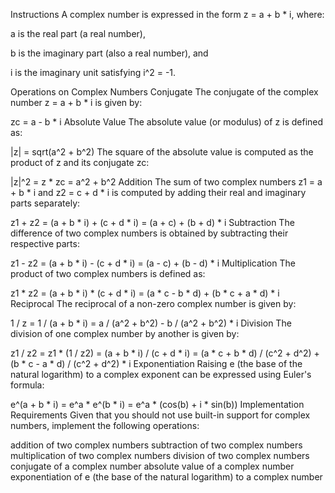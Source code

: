 Instructions
A complex number is expressed in the form z = a + b * i, where:

a is the real part (a real number),

b is the imaginary part (also a real number), and

i is the imaginary unit satisfying i^2 = -1.

Operations on Complex Numbers
Conjugate
The conjugate of the complex number z = a + b * i is given by:

zc = a - b * i
Absolute Value
The absolute value (or modulus) of z is defined as:

|z| = sqrt(a^2 + b^2)
The square of the absolute value is computed as the product of z and its conjugate zc:

|z|^2 = z * zc = a^2 + b^2
Addition
The sum of two complex numbers z1 = a + b * i and z2 = c + d * i is computed by adding their real and imaginary parts separately:

z1 + z2 = (a + b * i) + (c + d * i)
        = (a + c) + (b + d) * i
Subtraction
The difference of two complex numbers is obtained by subtracting their respective parts:

z1 - z2 = (a + b * i) - (c + d * i)
        = (a - c) + (b - d) * i
Multiplication
The product of two complex numbers is defined as:

z1 * z2 = (a + b * i) * (c + d * i)
        = (a * c - b * d) + (b * c + a * d) * i
Reciprocal
The reciprocal of a non-zero complex number is given by:

1 / z = 1 / (a + b * i)
      = a / (a^2 + b^2) - b / (a^2 + b^2) * i
Division
The division of one complex number by another is given by:

z1 / z2 = z1 * (1 / z2)
        = (a + b * i) / (c + d * i)
        = (a * c + b * d) / (c^2 + d^2) + (b * c - a * d) / (c^2 + d^2) * i
Exponentiation
Raising e (the base of the natural logarithm) to a complex exponent can be expressed using Euler's formula:

e^(a + b * i) = e^a * e^(b * i)
              = e^a * (cos(b) + i * sin(b))
Implementation Requirements
Given that you should not use built-in support for complex numbers, implement the following operations:

addition of two complex numbers
subtraction of two complex numbers
multiplication of two complex numbers
division of two complex numbers
conjugate of a complex number
absolute value of a complex number
exponentiation of e (the base of the natural logarithm) to a complex number
